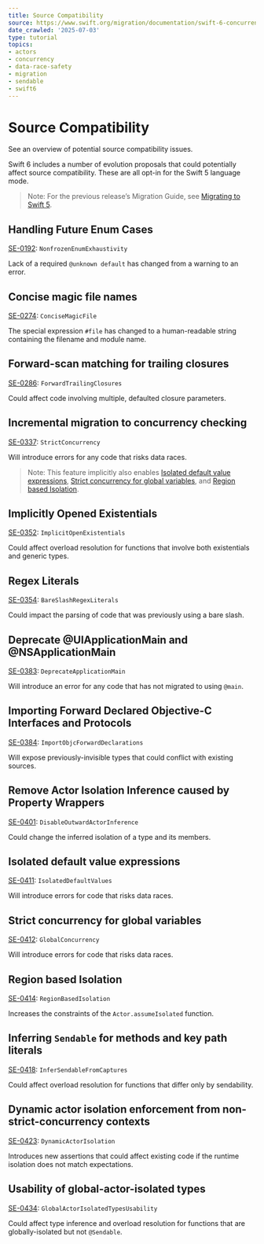 ```yaml
---
title: Source Compatibility
source: https://www.swift.org/migration/documentation/swift-6-concurrency-migration-guide/sourcecompatibility/
date_crawled: '2025-07-03'
type: tutorial
topics:
- actors
- concurrency
- data-race-safety
- migration
- sendable
- swift6
---
```


# Source Compatibility

See an overview of potential source compatibility issues.

Swift 6 includes a number of evolution proposals that could potentially affect source compatibility. These are all opt-in for the Swift 5 language mode.

> Note: For the previous release’s Migration Guide, see [Migrating to Swift 5](https://www.swift.org/migration-guide-swift5/).

## Handling Future Enum Cases

[SE-0192](https://github.com/swiftlang/swift-evolution/blob/main/proposals/0192-non-exhaustive-enums.md): `NonfrozenEnumExhaustivity`

Lack of a required `@unknown default` has changed from a warning to an error.

## Concise magic file names

[SE-0274](https://github.com/swiftlang/swift-evolution/blob/main/proposals/0274-magic-file.md): `ConciseMagicFile`

The special expression `#file` has changed to a human-readable string containing the filename and module name.

## Forward-scan matching for trailing closures

[SE-0286](https://github.com/swiftlang/swift-evolution/blob/main/proposals/0286-forward-scan-trailing-closures.md): `ForwardTrailingClosures`

Could affect code involving multiple, defaulted closure parameters.

## Incremental migration to concurrency checking

[SE-0337](https://github.com/swiftlang/swift-evolution/blob/main/proposals/0337-support-incremental-migration-to-concurrency-checking.md): `StrictConcurrency`

Will introduce errors for any code that risks data races.

> Note: This feature implicitly also enables [Isolated default value expressions](#Isolated-default-value-expressions), [Strict concurrency for global variables](#Strict-concurrency-for-global-variables), and [Region based Isolation](#Region-based-Isolation).

## Implicitly Opened Existentials

[SE-0352](https://github.com/swiftlang/swift-evolution/blob/main/proposals/0352-implicit-open-existentials.md): `ImplicitOpenExistentials`

Could affect overload resolution for functions that involve both existentials and generic types.

## Regex Literals

[SE-0354](https://github.com/swiftlang/swift-evolution/blob/main/proposals/0354-regex-literals.md): `BareSlashRegexLiterals`

Could impact the parsing of code that was previously using a bare slash.

## Deprecate @UIApplicationMain and @NSApplicationMain

[SE-0383](https://github.com/swiftlang/swift-evolution/blob/main/proposals/0383-deprecate-uiapplicationmain-and-nsapplicationmain.md): `DeprecateApplicationMain`

Will introduce an error for any code that has not migrated to using `@main`.

## Importing Forward Declared Objective-C Interfaces and Protocols

[SE-0384](https://github.com/swiftlang/swift-evolution/blob/main/proposals/0384-importing-forward-declared-objc-interfaces-and-protocols.md): `ImportObjcForwardDeclarations`

Will expose previously-invisible types that could conflict with existing sources.

## Remove Actor Isolation Inference caused by Property Wrappers

[SE-0401](https://github.com/swiftlang/swift-evolution/blob/main/proposals/0401-remove-property-wrapper-isolation.md): `DisableOutwardActorInference`

Could change the inferred isolation of a type and its members.

## Isolated default value expressions

[SE-0411](https://github.com/swiftlang/swift-evolution/blob/main/proposals/0411-isolated-default-values.md): `IsolatedDefaultValues`

Will introduce errors for code that risks data races.

## Strict concurrency for global variables

[SE-0412](https://github.com/swiftlang/swift-evolution/blob/main/proposals/0412-strict-concurrency-for-global-variables.md): `GlobalConcurrency`

Will introduce errors for code that risks data races.

## Region based Isolation

[SE-0414](https://github.com/swiftlang/swift-evolution/blob/main/proposals/0414-region-based-isolation.md): `RegionBasedIsolation`

Increases the constraints of the `Actor.assumeIsolated` function.

## Inferring `Sendable` for methods and key path literals

[SE-0418](https://github.com/swiftlang/swift-evolution/blob/main/proposals/0418-inferring-sendable-for-methods.md): `InferSendableFromCaptures`

Could affect overload resolution for functions that differ only by sendability.

## Dynamic actor isolation enforcement from non-strict-concurrency contexts

[SE-0423](https://github.com/swiftlang/swift-evolution/blob/main/proposals/0423-dynamic-actor-isolation.md): `DynamicActorIsolation`

Introduces new assertions that could affect existing code if the runtime isolation does not match expectations.

## Usability of global-actor-isolated types

[SE-0434](https://github.com/swiftlang/swift-evolution/blob/main/proposals/0434-global-actor-isolated-types-usability.md): `GlobalActorIsolatedTypesUsability`

Could affect type inference and overload resolution for functions that are globally-isolated but not `@Sendable`.

